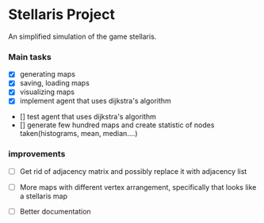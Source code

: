 # Stellaris Project
An simplified simulation of the game stellaris.


### Main tasks
- [x] generating maps
- [x] saving, loading maps
- [x] visualizing maps
- [X] implement agent that uses dijkstra's algorithm
- [] test agent that uses dijkstra's algorithm
- [] generate few hundred maps and create statistic of nodes taken(histograms, mean, median....)

### improvements
- [ ] Get rid of adjacency matrix and possibly replace it with adjacency list
- [ ] More maps with different vertex arrangement, specifically that looks like a stellaris map
- [ ] Better documentation



